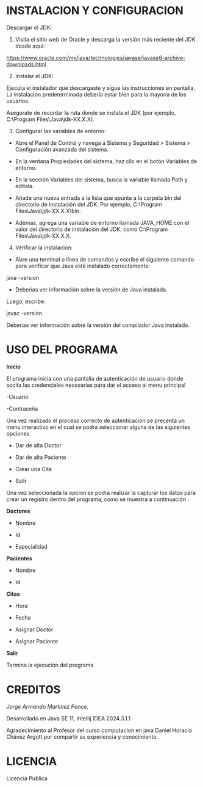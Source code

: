# INSTALACION Y CONFIGURACION  

Descargar el JDK:

1. Visita el sitio web de Oracle y descarga la versión más reciente del JDK desde aquí:

https://www.oracle.com/mx/java/technologies/javase/javase8-archive-downloads.html

2. Instalar el JDK:

Ejecuta el instalador que descargaste y sigue las instrucciones en pantalla. La instalación predeterminada debería estar bien para la mayoría de los usuarios.

Asegúrate de recordar la ruta donde se instala el JDK (por ejemplo, C:\Program Files\Java\jdk-XX.X.X).

3. Configurar las variables de entorno:

- Abre el Panel de Control y navega a Sistema y Seguridad > Sistema > Configuración avanzada del sistema.

- En la ventana Propiedades del sistema, haz clic en el botón Variables de entorno.

- En la sección Variables del sistema, busca la variable llamada Path y edítala.

- Añade una nueva entrada a la lista que apunte a la carpeta bin del directorio de instalación del JDK. Por ejemplo, C:\Program Files\Java\jdk-XX.X.X\bin.

- Además, agrega una variable de entorno llamada JAVA_HOME con el valor del directorio de instalación del JDK, como C:\Program Files\Java\jdk-XX.X.X.

4. Verificar la instalación:

- Abre una terminal o línea de comandos y escribe el siguiente comando para verificar que Java esté instalado correctamente:

 java -version

 - Deberías ver información sobre la versión de Java instalada.

Luego, escribe:

javac -version

Deberías ver información sobre la versión del compilador Java instalado.

# USO DEL PROGRAMA

**Inicio**

El programa inicia con una pantalla de autenticación de usuario donde socita las credenciales necesarias para dar el acceso al menu principal

-Usuario

-Contraseña

Una vez realizado el proceso correcto de autenticación se precenta un menú interactivo en el cual se podra seleccionar alguna de las siguientes opciones

- Dar de alta Doctor

- Dar de alta Paciente

- Crear una Cita

- Salir

Una vez seleccionada la opcion se podra realizar la capturar los datos para crear un registro dentro del programa, como se muestra a continuación :

**Doctores**

- Nombre

- Id

- Especialidad

**Pacientes**

- Nombre

- Id

**Citas**

- Hora
- Fecha

- Asignar Doctor

- Asignar Paciente

**Salir**

Termina la ejecución del programa

# CREDITOS

*Jorge Armando Martinez Ponce.*

Desarrollado en Java SE 11, Intellij IDEA 2024.3.1.1

Agradecimiento al Profesor del curso computacion en java Daniel Horacio Chávez Argott por compartir su experiencia y conocimiento.

# LICENCIA 

Licencia Publica 
